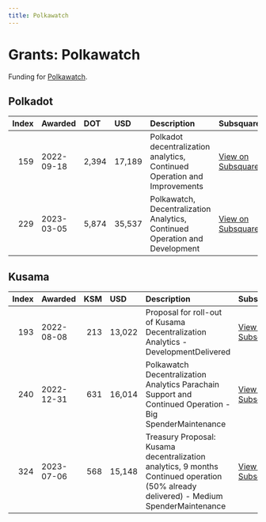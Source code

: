 ```yaml
---
title: Polkawatch
---
```

# Grants: Polkawatch

Funding for [Polkawatch](/tools/explorers/polkawatch).

## Polkadot
|   Index | Awarded    | DOT   | USD    | Description                                                               | Subsquare                                                                | Polkassembly                                                          |
|--------:|:-----------|:------|:-------|:--------------------------------------------------------------------------|:-------------------------------------------------------------------------|:----------------------------------------------------------------------|
|     159 | 2022-09-18 | 2,394 | 17,189 | Polkadot decentralization analytics, Continued Operation and Improvements | [View on Subsquare](https://polkadot.subsquare.io/treasury/proposal/159) | [View on Polkassembly](https://polkadot.polkassembly.io/treasury/159) |
|     229 | 2023-03-05 | 5,874 | 35,537 | Polkawatch, Decentralization Analytics, Continued Operation and Development | [View on Subsquare](https://polkadot.subsquare.io/treasury/proposal/229) | [View on Polkassembly](https://polkadot.polkassembly.io/treasury/229) |

## Kusama

|   Index | Awarded    |   KSM | USD    | Description                                                                                                                            | Subsquare                                                              | Polkassembly                                                        |
|--------:|:-----------|------:|:-------|:---------------------------------------------------------------------------------------------------------------------------------------|:-----------------------------------------------------------------------|:--------------------------------------------------------------------|
|     193 | 2022-08-08 |   213 | 13,022 | Proposal for roll-out of Kusama Decentralization Analytics - DevelopmentDelivered                        | [View on Subsquare](https://kusama.subsquare.io/treasury/proposal/193) | [View on Polkassembly](https://kusama.polkassembly.io/treasury/193) |
|     240 | 2022-12-31 |   631 | 16,014 | Polkawatch Decentralization Analytics Parachain Support and Continued Operation - Big SpenderMaintenance | [View on Subsquare](https://kusama.subsquare.io/treasury/proposal/240) | [View on Polkassembly](https://kusama.polkassembly.io/treasury/240) |
|     324 | 2023-07-06 |   568 | 15,148 | Treasury Proposal: Kusama decentralization analytics, 9 months Continued operation (50% already delivered) - Medium SpenderMaintenance | [View on Subsquare](https://kusama.subsquare.io/treasury/proposal/324) | [View on Polkassembly](https://kusama.polkassembly.io/treasury/324) |